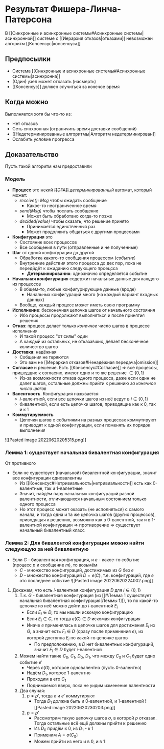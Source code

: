 # Результат Фишера-Линча-Патерсона

В [[Синхронные и асинхронные системы#Асинхронные системы|асинхронной]] системе с [[Иерархия отказов|отказами]] невозможен алгоритм [[Консенсус|консенсуса]]

## Предпосылки
* Система [[Синхронные и асинхронные системы#Асинхронные системы|асинхронна]]
* (Один) узел может отказать (насмерть)
* [[Консенсус]] должен случиться за конечое время

## Когда можно
Выполняется хотя бы что-то из:
*  Нет отказов
*  Сеть синхронная (ограничить время доставки сообщений)
*  [[Недетерминированные алгоритмы|Алгоритм недетерминирован]]
*  Ослабить условие прогресса

## Доказательство

Пусть такой алгоритм нам предоставили

### Модель

* **Процесс** это некий ~~[[DFA]]~~ *детерминированный* автомат, который может:
	* *receive(): Msg* чтобы ожидать сообщение
		* Какое-то неограниченное время
	*  *send(Msg)* чтобы послать сообщение
		*  Может быть обработано когда-то позже
	*  *decided(value)* чтобы сказать, что решение принято
		*  Принимается единственный раз
		*  Может продолжить общаться с другими процессами
*  **Конфигурация** это
	*  Состояние всех процессов
	*  Все сообщения в пути (отправленные и не полученные)
*  **Шаг** от одной конфигурации до другой
	*  Обработка какого-то сообщения процессом (*событие*)
	*  Внутренние действия этого процесса до дех пор, пока не передйдёт к ожиданию следующего проецсса
		*  **Детерминированно**: однозначно определяется событие
*  **Начальная конфигурация** содержит начальные данные для каждого из процессов
	*  В общем-то, любые конфигурирующие данные (вроде)
		*  Начальных конфигураций много (на каждый вариант входных данных)
	*  Вообще, каждый процесс может иметь свою программу
*  **Исполнение**: бесконечная цепочка шагов от начального состояния
	*  Ибо процессы продолжают выполняться и после принятия решения
*  **Отказ**: процесс делает только *конечное* число шагов в процессе исполнения
	*  И такой процесс "от силы" один
	*  А каждый из остальных, не отказавших, делает бесконечное количество шагов
*  **Доставка**: надёжная
	*  Собщения не теряются
	*  Это вам не [[Иерархия отказов#Ненадёжная передача|omission]]
*  **Согласие** и решение. Есть [[Консенсус#Согласие]] => все процессы, пришедшие к согласию, имеют одно и то же решение $\in \{0, 1\}$
	*  Из-за возможности отказа одного процесса, даже если один не далет шагов, остальные должны прийти к решению *за конечное число шагов*
*  **Валентность**. Конфигурация называется
	*  $i$-валентной, если все цепочки шагов из неё ведут в $i \in \{0, 1\}$
	*  бивалентной, если есть цепочки шагов, приводящие как к $0$, так и к $1$
*  **Коммутируемость**
	*  Цепочки шагов с событиями на разных процессах коммутируют и приводят к одной конфигурации, если поменять их порядок выполнения

![[Pasted image 20220620205315.png]]

### Лемма 1: существует начальная бивалентная конфигурация

От противного
* Если не существует (начальной) бивалентной конфигурации, значит все конфигурации одновалентны
	* Из [[Консенсус#Нетривиальность|нетривиальности]] есть как 0-валентные, так и 1-валентные
	* Значит, найдём пару начальных конфигураций разной валентности, отличающихся начальным состоянием только одного процесса
	* Но этот процесс может оказать (не исполняться) с самого начала, и тогда одна и та же цепочка шагов (других процессов), приводящая к решению, возможно как в 0-валентной, так и в 1-валентной конфигурации => противоречие => существует начальный бивалентный класс


### Лемма 2: Для бивалентой конфигурации можно найти следующую за ней бивалентную
* Если $G$ - бивалентная конфигурация, и $e$ - какое-то событие (процесс $p$ и сообщение $m$), то возьмём
	* $C$ - множество конфигураций, достижимых из $G$ без $e$
	* $D$ - множество конфигураций $D = e(C)$, т.е. конфигураций, где $e$ это последнее событие
	![[Pasted image 20220620224002.png]]

1. Докажем, что есть $i$-валентная конфигурация $D$ для $i \in \{0, 1\}$
	1. Т.к. $G$ - бивалентная конфигурация (из [[#Лемма 1 существует начальная бивалентная конфигурация|Леммы 1]]), то по какой-то цепочке из неё можно дойти до $i$-валентной $E_i$
		* Если $E_i \in D$, то мы нашли искомую конфигурацию
		* Если $E_i \in C$, то тогда $e(C) \in D$ искомая конфигурация
		* Иначе $e$ применялась в цепочке шагов для достижения $E_i$ из $G$, а значит есть $F_i \in D$ (сразу после применения $e$), из которой доступна $E_i$ по какой-то цепочке шагов
			* По предположению, в $D$ нет бивалентных конфигураций, значит $F_i \in D$ будет $i$-валентной
	2. Можем найти такие $C_0$, $C_1$, $D_0$, $D_1$, что между $C_0$ и $C_1$ будет одно событие $e'$
		* Через $e(G)$, которое одновалентно (пусть $0$-валентно)
		* Надём $D_1$, которое $1$-валентно
		* Проходим в его $C_1$
		* Поднимаемся вверх, пока не уидим изменение валентности
	3. Два случая:
		1. $p \neq p'$, тогда $e$ и $e'$ коммутируют
			* Тогда $D_1$ должна быть и $0$-валентной, и $1$-валентной
			![[Pasted image 20220620230203.png]]
		2. $p = p'$
			* Рассмотрим такую цепочку шагов $\sigma$, в которой $p$ отказал. Тогда остальные всё ещё должны прийти к решению
			* Из $D_0$ придём к $0$, из $D_1$ - к $1$ 
			* Применим $A = \sigma(C_0)$
			* Можем прийти из него и в $0$, и в $1$
